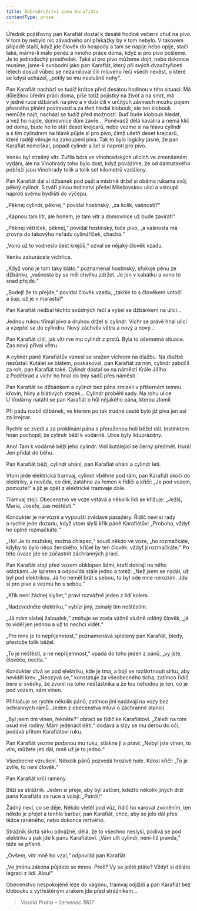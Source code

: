 ```yaml
---
title: Dobrodružství pana Karafiáta
contentType: prose
---
```


Úředník pojišťovny pan Karafiát dostal k desáté hodině večerní chuť na pivo. V tom by nebylo nic závadného ani překážky by v tom nebylo. V takovém případě stačí, když jde člověk do hospody a tam se napije nebo opije, stačí také, máme-li málo peněz a mnoho práce doma, když si pro pivo pošleme. Je to jednoduchý prostředek. Také si pro pivo můžeme dojít, nebo dokonce musíme, jsme-li svobodni jako pan Karafiát, který při svých dvaačtyřiceti letech dosud vůbec se nezamiloval čili mluveno řečí všech nevěst, o které se kdysi ucházel, „potily se mu neslušně nohy“.

Pan Karafiát nachází se tudíž krátce před desátou hodinou v této situaci: Má důležitou úřední práci doma, píše totiž pojistky na život a na smrt, má v jedné ruce džbánek na pivo a v duši čili v určitých závinech mozku pojem přesného plnění povinností a za třetí hledal klobouk, ale ten klobouk nemůže najít, nachází se tudíž před možností: Buď bude klobouk hledat, a než ho najde, domovnice dům zavře… Poněvadž dělá kavalíra a nemá klíč od domu, bude ho to stát deset krejcarů, nebo vezme si na hlavu cylindr a s tím cylindrem na hlavě půjde si pro pivo, čímž ušetří deset krejcarů, které raději věnuje na zakoupení piva. Tak to bylo logicky jasné, že pan Karafiát nemeškal, popadl cylindr a šel si naproti pro pivo.

Venku byl strašný vítr. Zuřila bóra ve vinohradských ulicích ve zmenšeném vydání, ale na Vinohrady toho bylo dost, když povážíme, že od dalmatského pobřeží jsou Vinohrady tolik a tolik set kilometrů vzdáleny.

Pan Karafiát dal si džbánek pod paži a mistrně držel si oběma rukama svůj pěkný cylindr. S tváří plnou hrdinství přešel Milešovskou ulici a vstoupil naproti svému bydlišti do výčepu.

„Pěknej cylindr, pěknej,“ povídal hostinský, „za kolik, vašnosti?“

„Kápnou tam litr, ale honem, je tam vítr a domovnice už bude zavírat!“

„Pěknej větříček, pěknej,“ povídal hostinský, toče pivo, „a vašnosta má zrovna do takovýho neřádu cylindříček, chacha.“

„Vono už to vodneslo šest krejčů,“ ozval se nějaký člověk vzadu.

Venku zaburácela vichřice.

„Když vono je tam taky bláto,“ poznamenal hostinský, sfukuje pěnu ze džbánku, „vašnosta by se měl chvilku zdržet. Je jen v kabátku a vono to snad přejde.“

„Bodejť že to přejde,“ povídal člověk vzadu, „takhle to s člověkem votočí a šup, už je v marastu!“

Pan Karafiát nedbal těchto svůdných řečí a vyšel se džbánkem na ulici…

Jednou rukou třímal pivo a druhou držel si cylindr. Vichr se právě hnal ulicí a vzepřel se do cylindru. Nový záchvěv větru a nový a nový…

Pan Karafiát cítil, jak vítr rve mu cylindr z prstů. Byla to ošemetná situace. Zas nový příval větru.

A cylindr páně Karafiátův vznesl se sražen vichrem na dlažbu. Na dlažbě nezůstal. Kutálel se blátem, poskakoval, pan Karafiát za ním, cylindr zabočil za roh, pan Karafiát také. Cylindr dostal se na náměstí Krále Jiřího z Poděbrad a vichr ho hnal do tmy sadů přes náměstí.

Pan Karafiát se džbánkem a cylindr bez pána zmizeli v příšerném temnu křovin, hlíny a blátivých stezek… Cylindr proběhl sady. Na rohu ulice U Vodárny natáhl se pan Karafiát o hůl nějakého pána, kterou zlomil.

Při pádu rozbil džbánek, ve kterém po tak trudné cestě bylo již piva jen asi za krejcar.

Rychle se zvedl a za proklínání pána s přeraženou holí běžel dál. Instinktem hnán pochopil, že cylindr běží k vodárně. Ulice byly liduprázdny.

Ano! Tam k vodárně běží jeho cylindr. Vidí kutálející se černý předmět. Hurá! Jen přidat do běhu.

Pan Karafiát běží, cylindr uhání, pan Karafiát uhání a cylindr letí.

Vtom jede elektrická tramvaj, cylindr vběhne pod rám, pan Karafiát skočí do elektriky, a nevěda, co činí, zatáhne za řemen k řidiči a křičí: „Je pod vozem, pomozte!“ a již je opět z elektrické tramvaje dole.

Tramvaj stojí. Obecenstvo ve voze vstává a několik lidí se křižuje: „Ježíš, Maria, Josefe, zas neštěstí.“

Konduktér je nervózní a vypouští zvědavé pasažéry. Řidič neví si rady a rychle jede dozadu, když vtom slyší křik páně Karafiátův: „Proboha, vždyť ho úplně rozmačkáte.“

„Ho! Je to mužskej, možná chlapec,“ soudí někdo ve voze, „ho rozmačkáte, kdyby to bylo něco ženského, křičel by ten člověk: vždyť ji rozmačkáte.“ Po této úvaze jde se zúčastnit záchranných prací.

Pan Karafiát stojí před vozem obklopen lidmi, kteří dotírají na něho otázkami. Je spleten a odpovídá stále jedno a totéž: „Než jsem se nadál, už byl pod elektrikou. Já ho neměl brát s sebou, to byl ode mne nerozum. Jdu si pro pivo a vezmu ho s sebou.“

„Křik není žádnej slyšet,“ praví rozvážně jeden z lidí kolem.

„Nadzvedněte elektriku,“ vybízí jiný, zsinalý tím neštěstím.

„Já mám slabej žaloudek,“ zmiňuje se zcela vážně slušně oděný člověk, „já to viděl jen jednou a už to nechci vidět.“

„Pro mne je to nepříjemnost,“ poznamenává spletený pan Kara­fiát, bledý, přestože tolik běžel.

„To je neštěstí, a ne nepříjemnost,“ vpadá do toho jeden z pánů, „vy jste, člověče, necita.“

Konduktér dívá se pod elektriku, kde je tma, a bojí se rozškrtnouti sirku, aby neviděl krev. „Neozývá se,“ konstatuje za všeobecného ticha, zatímco řidič bere si svědky, že zvonil na toho nešťastníka a že tou nehodou je ten, co je pod vozem, sám vinen.

Přihlašuje se rychle několik pánů, zatímco jiní nadávají na vozy bez ochranných rámů. Jeden z obecenstva mluví o záchranné stanici.

„Byl jsem tím vinen, řekněte?“ obrací se řidič ke Karafiátovi. „Záleží na tom osud mé rodiny. Mám jedenáct dětí,“ dodává a slzy se mu derou do očí, podává přitom Karafiátovi ruku.

Pan Karafiát vezme podanou mu ruku, stiskne ji a praví: „Nebyl jste vinen, to vím, můžete jeti dál, mně už je to jedno.“

Všeobecné vzrušení. Několik pánů pozvedá hrozivě hole. Kdosi křičí: „To je zvíře, to není člověk.“

Pan Karafiát krčí rameny.

Blíží se strážník. Jeden si přeje, aby byl zatčen, kdežto několik jiných drží pana Karafiáta za ruce a volají: „Patról!“

Žádný neví, co se děje. Někdo vletěl pod vůz, řidič ho varoval zvoněním, ten někdo je přejet a tenhle barbar, pan Karafiát, chce, aby se jelo dál přes těžce raněného, nebo dokonce mrtvého.

Strážník škrtá sirku odvážně, dělá, že to všechno neslyší, podívá se pod elektriku a pak jde k panu Karafiátovi. „Vám ulít cylindr, není-liž pravda,“ táže se přísně.

„Ovšem, vítr mně ho vzal,“ odpovídá pan Karafiát.

„Ve jménu zákona půjdete se mnou. Proč? Vy se ještě ptáte? Vždyť si děláte legraci z lidí. Alou!“

Obecenstvo nespokojeně leze do vagónu, tramvaj odjíždí a pan Karafiát bez klobouku s vytřeštěným zrakem jde před strážníkem…

> _Veselá Praha – červenec 1907_
